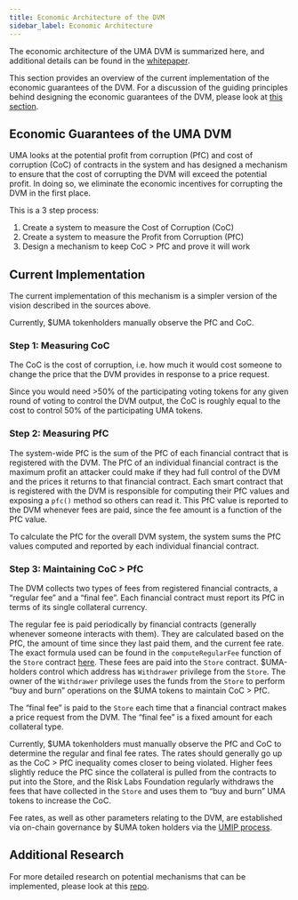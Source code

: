 ```yaml
---
title: Economic Architecture of the DVM
sidebar_label: Economic Architecture
---
```


The economic architecture of the UMA DVM is summarized here, and additional details can be found in the [whitepaper](https://github.com/UMAprotocol/whitepaper/blob/master/UMA-DVM-oracle-whitepaper.pdf).

This section provides an overview of the current implementation of the economic guarantees of the DVM. For a discussion of the guiding principles behind designing the economic guarantees of the DVM, please look at [this section](getting-started/oracle.md).

## Economic Guarantees of the UMA DVM

UMA looks at the potential profit from corruption (PfC) and cost of corruption (CoC) of contracts in the system and has designed a mechanism to ensure that the cost of corrupting the DVM will exceed the potential profit.
In doing so, we eliminate the economic incentives for corrupting the DVM in the first place.

This is a 3 step process:

1. Create a system to measure the Cost of Corruption (CoC)
2. Create a system to measure the Profit from Corruption (PfC)
3. Design a mechanism to keep CoC > PfC and prove it will work

## Current Implementation

The current implementation of this mechanism is a simpler version of the vision described in the sources above.

Currently, \$UMA tokenholders manually observe the PfC and CoC.

### Step 1: Measuring CoC

The CoC is the cost of corruption, i.e. how much it would cost someone to change the price that the DVM provides in response to a price request.

Since you would need >50% of the participating voting tokens for any given round of voting to control the DVM output, the CoC is roughly equal to the cost to control 50% of the participating UMA tokens.

### Step 2: Measuring PfC

The system-wide PfC is the sum of the PfC of each financial contract that is registered with the DVM.
The PfC of an individual financial contract is the maximum profit an attacker could make if they had full control of the DVM and the prices it returns to that financial contract.
Each smart contract that is registered with the DVM is responsible for computing their PfC values and exposing a `pfc()` method so others can read it.
This PfC value is reported to the DVM whenever fees are paid, since the fee amount is a function of the PfC value.

To calculate the PfC for the overall DVM system, the system sums the PfC values computed and reported by each individual financial contract.

### Step 3: Maintaining CoC > PfC

The DVM collects two types of fees from registered financial contracts, a “regular fee” and a “final fee”.
Each financial contract must report its PfC in terms of its single collateral currency.

The regular fee is paid periodically by financial contracts (generally whenever someone interacts with them).
They are calculated based on the PfC, the amount of time since they last paid them, and the current fee rate. The exact formula used can be found in the `computeRegularFee` function of the `Store` contract [here](https://bit.ly/2yBUPlj).
These fees are paid into the `Store` contract.
$UMA-holders control which address has `Withdrawer` privilege from the `Store`. 
The owner of the `Withdrawer` privilege uses the funds from the `Store` to perform “buy and burn” operations on the $UMA tokens to maintain CoC > PfC.

The “final fee” is paid to the `Store` each time that a financial contract makes a price request from the DVM.
The “final fee” is a fixed amount for each collateral type.

Currently, \$UMA tokenholders must manually observe the PfC and CoC to determine the regular and final fee rates.
The rates should generally go up as the CoC > PfC inequality comes closer to being violated.
Higher fees slightly reduce the PfC since the collateral is pulled from the contracts to put into the Store, and the Risk Labs Foundation regularly withdraws the fees that have collected in the `Store` and uses them to “buy and burn” UMA tokens to increase the CoC.

Fee rates, as well as other parameters relating to the DVM, are established via on-chain governance by \$UMA token holders via the [UMIP process](governance/umips.md).

## Additional Research

For more detailed research on potential mechanisms that can be implemented, please look at this [repo](https://github.com/UMAprotocol/research).

